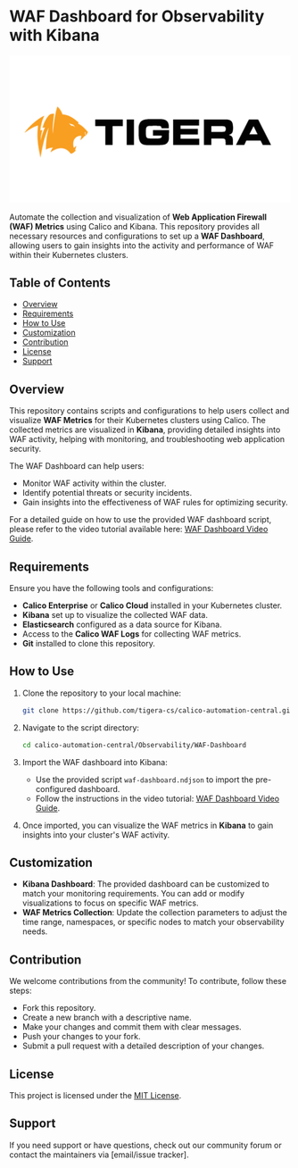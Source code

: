 # WAF Dashboard for Observability with Kibana

![Calico Logo](/images/logo/Tigera-Logo-Transparent.png)

Automate the collection and visualization of **Web Application Firewall (WAF) Metrics** using Calico and Kibana. This repository provides all necessary resources and configurations to set up a **WAF Dashboard**, allowing users to gain insights into the activity and performance of WAF within their Kubernetes clusters.

## Table of Contents

- [Overview](#overview)
- [Requirements](#requirements)
- [How to Use](#how-to-use)
- [Customization](#customization)
- [Contribution](#contribution)
- [License](#license)
- [Support](#support)

## Overview

This repository contains scripts and configurations to help users collect and visualize **WAF Metrics** for their Kubernetes clusters using Calico. The collected metrics are visualized in **Kibana**, providing detailed insights into WAF activity, helping with monitoring, and troubleshooting web application security.

The WAF Dashboard can help users:
- Monitor WAF activity within the cluster.
- Identify potential threats or security incidents.
- Gain insights into the effectiveness of WAF rules for optimizing security.

For a detailed guide on how to use the provided WAF dashboard script, please refer to the video tutorial available here: [WAF Dashboard Video Guide](https://fast.wistia.com/embed/channel/lhjf79y3oy?wchannelid=lhjf79y3oy&wmediaid=5mus7q8whp).

## Requirements

Ensure you have the following tools and configurations:

- **Calico Enterprise** or **Calico Cloud** installed in your Kubernetes cluster.
- **Kibana** set up to visualize the collected WAF data.
- **Elasticsearch** configured as a data source for Kibana.
- Access to the **Calico WAF Logs** for collecting WAF metrics.
- **Git** installed to clone this repository.

## How to Use

1. Clone the repository to your local machine:
   ```bash
   git clone https://github.com/tigera-cs/calico-automation-central.git
   ```
2. Navigate to the script directory:
   ```bash
   cd calico-automation-central/Observability/WAF-Dashboard
   ```
3. Import the WAF dashboard into Kibana:
   - Use the provided script `waf-dashboard.ndjson` to import the pre-configured dashboard.
   - Follow the instructions in the video tutorial: [WAF Dashboard Video Guide](https://fast.wistia.com/embed/channel/lhjf79y3oy?wchannelid=lhjf79y3oy&wmediaid=5mus7q8whp).

4. Once imported, you can visualize the WAF metrics in **Kibana** to gain insights into your cluster's WAF activity.

## Customization

- **Kibana Dashboard**: The provided dashboard can be customized to match your monitoring requirements. You can add or modify visualizations to focus on specific WAF metrics.
- **WAF Metrics Collection**: Update the collection parameters to adjust the time range, namespaces, or specific nodes to match your observability needs.

## Contribution

We welcome contributions from the community! To contribute, follow these steps:

- Fork this repository.
- Create a new branch with a descriptive name.
- Make your changes and commit them with clear messages.
- Push your changes to your fork.
- Submit a pull request with a detailed description of your changes.

## License

This project is licensed under the [MIT License](LICENSE).

## Support

If you need support or have questions, check out our community forum or contact the maintainers via [email/issue tracker].
